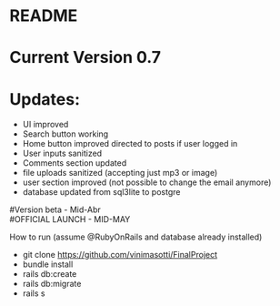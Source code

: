 # README

# Current Version 0.7  <br> 

# Updates: <br> 
- UI improved <br>
- Search button working <br>
- Home button improved directed to posts if user logged in <br>
- User inputs sanitized <br> 
- Comments section updated <br>
- file uploads sanitized (accepting just mp3 or image) <br>
- user section improved (not possible to change the email anymore) <br>
- database updated from sql3lite to postgre <br>

#Version beta - Mid-Abr <br>
#OFFICIAL LAUNCH - MID-MAY <br>

How to run (assume @RubyOnRails and database already installed) <br>
- git clone https://github.com/vinimasotti/FinalProject <br>
- bundle install <br>
- rails db:create
- rails db:migrate <br>
- rails s <br>
